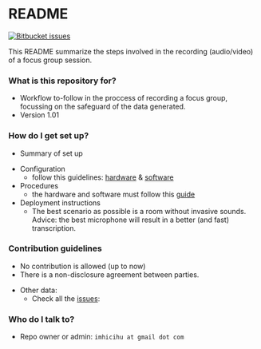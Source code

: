 # README #
[![Bitbucket issues](https://img.shields.io/badge/issues-closed-green.svg)]()

This README summarize the steps involved in the recording (audio/video) of a focus group session. 

### What is this repository for? ###

* Workflow to-follow in the proccess of recording a focus group, focussing on the safeguard of the data generated.
* Version 1.01

### How do I get set up? ###

* Summary of set up
+ Configuration
    * follow this guidelines: [hardware](https://bitbucket.org/imhicihu/focus-group-2016/issues/11/workflow-hardware-involved) & [software](https://bitbucket.org/imhicihu/focus-group-2016/issues/12/workflow-software-involved)
+ Procedures
    * the hardware and software must follow this [guide](https://bitbucket.org/imhicihu/focus-group-2016/src/017b01e546b45f338751da5b97a1435e95221ec5/Procedures.md?at=default&fileviewer=file-view-default)
+ Deployment instructions
    * The best scenario as possible is a room without invasive sounds. Advice: the best microphone will result in a better (and fast) transcription. 

### Contribution guidelines ###

* No contribution is allowed (up to now)
* There is a non-disclosure agreement between parties.
+ Other data:
    * Check all the [issues](https://bitbucket.org/imhicihu/focus-group-2016/issues):

### Who do I talk to? ###

* Repo owner or admin: `imhicihu at gmail dot com`